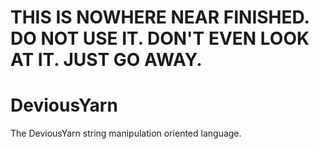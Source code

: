 # THIS IS NOWHERE NEAR FINISHED. DO NOT USE IT. DON'T EVEN LOOK AT IT. JUST GO AWAY.

# DeviousYarn
The DeviousYarn string manipulation oriented language. 

